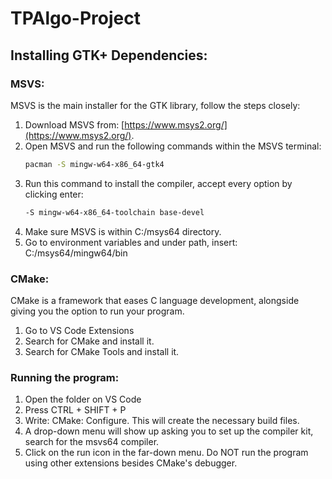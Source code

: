 # TPAlgo-Project

## Installing GTK+ Dependencies:

### MSVS:

MSVS is the main installer for the GTK library, follow the steps closely:

1. Download MSVS from: [https://www.msys2.org/](https://www.msys2.org/).
2. Open MSVS and run the following commands within the MSVS terminal:
   ```bash
   pacman -S mingw-w64-x86_64-gtk4
3. Run this command to install the compiler, accept every option by clicking enter: 
   ```bash
   -S mingw-w64-x86_64-toolchain base-devel
4. Make sure MSVS is within C:/msys64 directory.
5. Go to environment variables and under path, insert: C:/msys64/mingw64/bin

### CMake:

CMake is a framework that eases C language development, alongside giving you the option to run your program.
1. Go to VS Code Extensions
2. Search for CMake and install it.
3. Search for CMake Tools and install it.

### Running the program:
1. Open the folder on VS Code
2. Press CTRL + SHIFT + P
3. Write: CMake: Configure. This will create the necessary build files.
4. A drop-down menu will show up asking you to set up the compiler kit, search for the msvs64 compiler. 
5. Click on the run icon in the far-down menu. Do NOT run the program using other extensions besides CMake's debugger.



